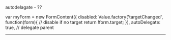 autodelagate - ??

var myForm = new FormContent({
      disabled: Value.factory('targetChanged', function(form){ // disable if no target
        return !form.target;
      }),
      autoDelegate: true,         // delegate parent

-------------
